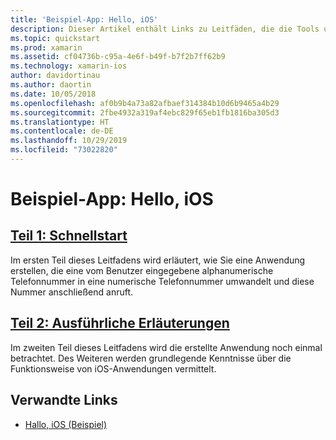 ```yaml
---
title: 'Beispiel-App: Hello, iOS'
description: Dieser Artikel enthält Links zu Leitfäden, die die Tools und Konzepte einführen, die zum Erstellen und Bereitstellen einer Xamarin.iOS-Anwendung erforderlich sind.
ms.topic: quickstart
ms.prod: xamarin
ms.assetid: cf04736b-c95a-4e6f-b49f-b7f2b7ff62b9
ms.technology: xamarin-ios
author: davidortinau
ms.author: daortin
ms.date: 10/05/2018
ms.openlocfilehash: af0b9b4a73a82afbaef314384b10d6b9465a4b29
ms.sourcegitcommit: 2fbe4932a319af4ebc829f65eb1fb1816ba305d3
ms.translationtype: HT
ms.contentlocale: de-DE
ms.lasthandoff: 10/29/2019
ms.locfileid: "73022820"
---
```

# <a name="sample-app-hello-ios"></a>Beispiel-App: Hello, iOS

## <a name="part-1-quickstartiosget-startedhello-ioshello-ios-quickstartmd"></a>[Teil 1: Schnellstart](~/ios/get-started/hello-ios/hello-ios-quickstart.md)

Im ersten Teil dieses Leitfadens wird erläutert, wie Sie eine Anwendung erstellen, die eine vom Benutzer eingegebene alphanumerische Telefonnummer in eine numerische Telefonnummer umwandelt und diese Nummer anschließend anruft.

## <a name="part-2-deep-diveiosget-startedhello-ioshello-ios-deepdivemd"></a>[Teil 2: Ausführliche Erläuterungen](~/ios/get-started/hello-ios/hello-ios-deepdive.md)

Im zweiten Teil dieses Leitfadens wird die erstellte Anwendung noch einmal betrachtet. Des Weiteren werden grundlegende Kenntnisse über die Funktionsweise von iOS-Anwendungen vermittelt.

## <a name="related-links"></a>Verwandte Links

- [Hallo, iOS (Beispiel)](https://docs.microsoft.com/samples/xamarin/ios-samples/hello-ios)
